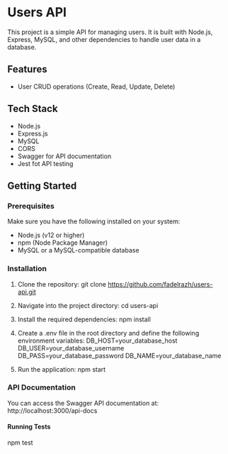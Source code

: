 # Users API

This project is a simple API for managing users. It is built with Node.js, Express, MySQL, and other dependencies to handle user data in a database.

## Features

- User CRUD operations (Create, Read, Update, Delete)

## Tech Stack

- Node.js
- Express.js
- MySQL
- CORS
- Swagger for API documentation
- Jest fot API testing

## Getting Started

### Prerequisites

Make sure you have the following installed on your system:

- Node.js (v12 or higher)
- npm (Node Package Manager)
- MySQL or a MySQL-compatible database

### Installation

1. Clone the repository:
   git clone https://github.com/fadelrazh/users-api.git

2. Navigate into the project directory:
   cd users-api

3. Install the required dependencies:
   npm install

4. Create a .env file in the root directory and define the following environment variables:
   DB_HOST=your_database_host
   DB_USER=your_database_username
   DB_PASS=your_database_password
   DB_NAME=your_database_name

5. Run the application:
   npm start

### API Documentation

You can access the Swagger API documentation at:
http://localhost:3000/api-docs

#### Running Tests

npm test
